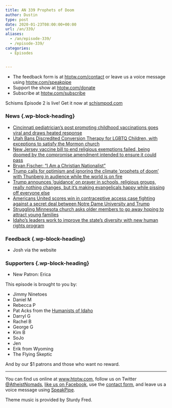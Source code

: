 ```yaml
---
title: AN 339 Prophets of Doom
author: Dustin
type: post
date: 2020-01-23T08:00:00+00:00
url: /an/339/
aliases: 
  - /an/episode-339/
  - /episode-339/
categories:
  - Episodes


---
```

<div id="buzzsprout-player-10552770"></div><script src="https://www.buzzsprout.com/1983601/10552770-339-prophets-of-doom.js?container_id=buzzsprout-player-10552770&player=small" type="text/javascript" charset="utf-8"></script>

<!--more-->

 * The feedback form is at [htotw.com/contact](https://htotw.com/contact) or leave us a voice message using <a href="https://htotw.com/speakpipe" target="_blank" rel="noopener noreferrer">htotw.com/speakpipe</a>
 * Support the show at <a href="https://htotw.com/donate" target="_blank" rel="noopener noreferrer">htotw.com/donate</a>
 * Subscribe at <a href="https://htotw.com/subscribe" target="_blank" rel="noopener noreferrer">htotw.com/subscribe</a>

Schisms Episode 2 is live! Get it now at [schismpod.com][1]

### News {.wp-block-heading}

  * [Cincinnati pediatrician’s post promoting childhood vaccinations goes viral and draws heated response][2]
  * [Utah Bans Discredited Conversion Therapy for LGBTQ Children, with exceptions to satisfy the Mormon church][3]
  * [New Jersey vaccine bill to end religious exemptions failed, being doomed by the compromise amendment intended to ensure it could pass][4]
  * [Bryan Fischer: “I Am a Christian Nationalist”][5]
  * [Trump calls for optimism and ignoring the climate ‘prophets of doom’ with Thunberg in audience while the world is on fire][6]
  * [Trump announces ‘guidance’ on prayer in schools, religious groups, really nothing changes, but it’s making evangelicals happy while pissing off everyone else][7]
  * [Americans United scores win in contraceptive access case fighting against a secret deal between Notre Dame University and Trump][8]
  * [Struggling Minnesota church asks older members to go away hoping to attract young families][9]
  * [Idaho’s leaders work to improve the state’s diversity with new human rights program][10]

### Feedback {.wp-block-heading}

  * Josh via the website

### Supporters {.wp-block-heading}

  * New Patron: Erica

This episode is brought to you by:

  * Jimmy Ninetoes
  * Daniel M
  * Rebecca P
  * Pat Acks from the <a href="https://www.humanistsofidaho.org" target="_blank" rel="noopener noreferrer">Humanists of Idaho</a>
  * Darryl G
  * Rachel B
  * George G
  * Kim B
  * SoJo
  * Jen
  * Erik from Wyoming
  * The Flying Skeptic

And by our $1 patrons and those who want no reward.

<hr class="wp-block-separator" />

You can find us online at <a href="https://www.htotw.com/" target="_blank" rel="noopener noreferrer">www.htotw.com</a>, follow us on Twitter <a href="https://htotw.com/twitter" target="_blank" rel="noopener noreferrer">@AtheistNomads</a>, <a href="https://htotw.com/facebook" target="_blank" rel="noopener noreferrer">like us on Facebook</a>, use the [contact form](https://htotw.com/contact), and leave us a voice message using <a href="https://htotw.com/speakpipe" target="_blank" rel="noopener noreferrer">SpeakPipe</a>.

Theme music is provided by Sturdy Fred.

 [1]: https://schismpod.com
 [2]: https://www.cleveland19.com/2020/01/22/cincinnati-pediatricians-post-promoting-childhood-vaccinations-goes-viral-draws-heated-response/
 [3]: https://www.thedailybeast.com/utah-bans-discredited-conversion-therapy-for-lgbtq-children
 [4]: https://www.cbsnews.com/news/new-jersey-vaccine-bill-to-end-religious-exemptions-fails-but-debate-rages-on/
 [5]: https://friendlyatheist.patheos.com/2020/01/20/bryan-fischer-i-am-a-christian-nationalist/
 [6]: https://www.bbc.com/news/world-europe-51189430
 [7]: https://www.kcentv.com/mobile/article/news/nation-world/trump-guidance-prayer-schools/507-126e3e7d-08f2-43ac-b193-6efac7f4a8ef
 [8]: https://www.au.org/blogs/notre-dame-ruling
 [9]: https://www.kaaltv.com/news/struggling-minnesota-church-asks-older-members-to-go-away/5616935/
 [10]: https://www.ktvb.com/mobile/article/news/local/idahos-leaders-work-to-improve-the-states-diversity-with-new-human-rights-program/277-3809a077-3150-484b-a813-dee1c3763bcb